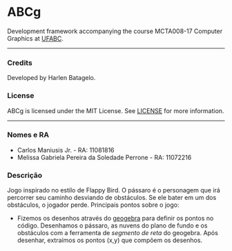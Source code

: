 ABCg
======

Development framework accompanying the course MCTA008-17 Computer Graphics at [UFABC](https://www.ufabc.edu.br/).

----

### Credits

Developed by Harlen Batagelo.

### License

ABCg is licensed under the MIT License. See [LICENSE](https://github.com/hbatagelo/abcg/blob/main/LICENSE) for more information.

----

### Nomes e RA
* Carlos Maniusis Jr. - RA: 11081816
* Melissa Gabriela Pereira da Soledade Perrone - RA: 11072216

### Descrição

Jogo inspirado no estilo de Flappy Bird. O pássaro é o personagem que irá percorrer seu caminho desviando de obstáculos. Se ele bater em um dos obstáculos, o jogador perde.
Principais pontos sobre o jogo:
* Fizemos os desenhos através do [geogebra](https://www.geogebra.org/calculator) para definir os pontos no código. Desenhamos o pássaro, as nuvens do plano de fundo e os obstáculos com a ferramenta de *segmento de reta* do geogebra. Após desenhar, extraímos os pontos (x,y) que compõem os desenhos. 
